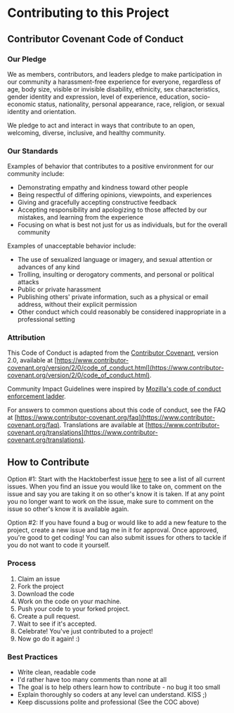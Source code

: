 # Contributing to this Project

## Contributor Covenant Code of Conduct

### Our Pledge

We as members, contributors, and leaders pledge to make participation in our
community a harassment-free experience for everyone, regardless of age, body
size, visible or invisible disability, ethnicity, sex characteristics, gender
identity and expression, level of experience, education, socio-economic status,
nationality, personal appearance, race, religion, or sexual identity
and orientation.

We pledge to act and interact in ways that contribute to an open, welcoming,
diverse, inclusive, and healthy community.

### Our Standards

Examples of behavior that contributes to a positive environment for our
community include:

* Demonstrating empathy and kindness toward other people
* Being respectful of differing opinions, viewpoints, and experiences
* Giving and gracefully accepting constructive feedback
* Accepting responsibility and apologizing to those affected by our mistakes,
  and learning from the experience
* Focusing on what is best not just for us as individuals, but for the
  overall community

Examples of unacceptable behavior include:

* The use of sexualized language or imagery, and sexual attention or
  advances of any kind
* Trolling, insulting or derogatory comments, and personal or political attacks
* Public or private harassment
* Publishing others' private information, such as a physical or email
  address, without their explicit permission
* Other conduct which could reasonably be considered inappropriate in a
  professional setting

### Attribution

This Code of Conduct is adapted from the [Contributor Covenant][homepage],
version 2.0, available at
[https://www.contributor-covenant.org/version/2/0/code_of_conduct.html](https://www.contributor-covenant.org/version/2/0/code_of_conduct.html).

Community Impact Guidelines were inspired by [Mozilla's code of conduct
enforcement ladder](https://github.com/mozilla/diversity).

[homepage]: https://www.contributor-covenant.org

For answers to common questions about this code of conduct, see the FAQ at
[https://www.contributor-covenant.org/faq](https://www.contributor-covenant.org/faq). Translations are available at
[https://www.contributor-covenant.org/translations](https://www.contributor-covenant.org/translations).

## How to Contribute

Option #1: Start with the Hacktoberfest issue [here](https://github.com/MissMeg/home-automation-app/issues/2) to see a list of all current issues. When you find an issue you would like to take on, comment on the issue and say you are taking it on so other's know it is taken. If at any point you no longer want to work on the issue, make sure to comment on the issue so other's know it is available again.

Option #2: If you have found a bug or would like to add a new feature to the project, create a new issue and tag me in it for approval. Once approved, you're good to get coding! You can also submit issues for others to tackle if you do not want to code it yourself.

### Process

1. Claim an issue
2. Fork the project
3. Download the code
4. Work on the code on your machine.
5. Push your code to your forked project.
6. Create a pull request.
7. Wait to see if it's accepted.
8. Celebrate! You've just contributed to a project!
9. Now go do it again! :)

### Best Practices

* Write clean, readable code
* I'd rather have too many comments than none at all
* The goal is to help others learn how to contribute - no bug it too small
* Explain thoroughly so coders at any level can understand. KISS ;)
* Keep discussions polite and professional (See the COC above)
